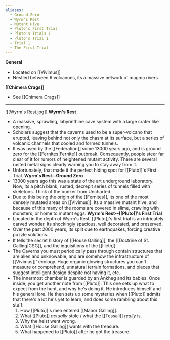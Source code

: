 ```yaml
---
aliases:
  - Ground Zero
  - Wyrm's Rest
  - Mutant Hive
  - Pluto's First Trial
  - Pluto's Trials 1
  - Pluto's Trial 1
  - Trial 1
  - The First Trial
---
```


**General**
- Located on [[Vivimus]]
- Nestled between 6 volcanoes, its a massive network of magma rivers. 

**[[Chimera Crags]]**
- See [[Chimera Crags]]



---
![[Wyrm's Rest.jpg]]
**Wyrm's Rest**
- A massive, sprawling, labyrinthine cave system with a large crater like opening.
- Scholars suggest that the caverns used to be a super-volcano that erupted, leaving behind not only the chasm at its surface, but a series of volcanic channels that cooled and formed tunnels.
- It was used by the [[Federation]] some 13000 years ago, and is ground zero for the [[Fernites|Fernite]] outbreak. Consequently, people steer far clear of it for rumors of heightened mutant activity. There are several rusted metal signs clearly warning you to stay away from it. 
- Unfortunately, that made it the perfect hiding spot for [[Pluto]]'s First Trial. 
**Wyrm's Rest--Ground Zero**
- 13000 years ago this was a state of the art underground laboratory. Now, its a pitch blank, rusted, decrepit series of tunnels filled with skeletons. Think of the bunker from Uncharted.
- Due to this being the origin of the [[Fernites]], its one of the most densely mutated areas on [[Vivimus]]. Its a massive mutant hive, and because of this many of the rooms are covered in slime, crawling with monsters, or home to mutant eggs. 
**Wyrm's Rest--[[Pluto]]'s First Trial**
- Located in the depth of Wyrm's Rest, [[Pluto]]'s first trial is an intricately carved wonder. Its shockingly spacious, well decorated, and preserved. 
- Over the past 2000 years, its split due to earthquakes, forcing creative puzzle solutions. 
- It tells the secret history of [[House Galling]], the [[Doctrine of St. Galling|CSG]], and the inquisitions of the [[Illeth]]. 
- The Caverns you must periodically pass through contain structures that are alien and unknowable, and are somehow the infrastructure of [[Vivimus]]' ecology. Huge organic glowing structures you can't measure or comprehend, unnatural terrain formations, and places that suggest intelligent design despite not having it, etc. 
- The innermost chamber is guarded by an Ankheg and its babies. Once inside, you get another note from [[Pluto]]. This one sets up what to expect from the hunt, and why he's doing it. He introduces himself and his general lore. He then sets up some mysteries when [[Pluto]] admits that there's a lot he's yet to learn, and does some rambling about this stuff:
	1. How [[Pluto]]'s men entered [[Manor Galling]].
	2. What [[Pluto]] *actually* stole / what the [[Tessali]] *really* is. 
	3. Why the heist went wrong.
	4. What [[House Galling]] wants with the treasure.
	5. What happened to [[Pluto]] after he got the treasure. 